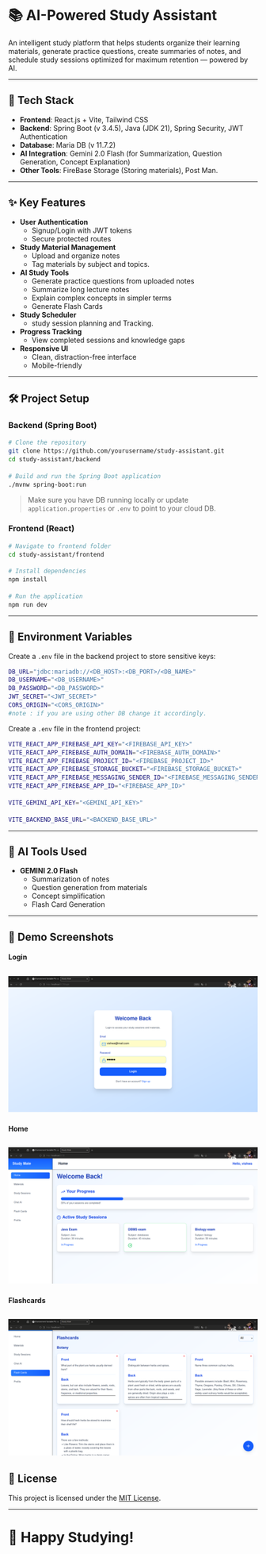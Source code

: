 
# 📚 AI-Powered Study Assistant

An intelligent study platform that helps students organize their learning materials, generate practice questions, create summaries of notes, and schedule study sessions optimized for maximum retention — powered by AI.

---

## 🚀 Tech Stack

- **Frontend**: React.js + Vite, Tailwind CSS
- **Backend**: Spring Boot (v 3.4.5), Java (JDK 21), Spring Security, JWT Authentication
- **Database**: Maria DB (v 11.7.2)
- **AI Integration**: Gemini 2.0 Flash (for Summarization, Question Generation, Concept Explanation)
- **Other Tools**: FireBase Storage (Storing materials), Post Man.

---

## ✨ Key Features

- **User Authentication**
  - Signup/Login with JWT tokens
  - Secure protected routes
- **Study Material Management**
  - Upload and organize notes
  - Tag materials by subject and  topics.
- **AI Study Tools**
  - Generate practice questions from uploaded notes
  - Summarize long lecture notes
  - Explain complex concepts in simpler terms
  - Generate Flash Cards
- **Study Scheduler**
  - study session planning and Tracking.
- **Progress Tracking**
  - View completed sessions and knowledge gaps
- **Responsive UI**
  - Clean, distraction-free interface
  - Mobile-friendly

---

## 🛠️ Project Setup

### Backend (Spring Boot)

```bash
# Clone the repository
git clone https://github.com/yourusername/study-assistant.git
cd study-assistant/backend

# Build and run the Spring Boot application
./mvnw spring-boot:run
```

> Make sure you have DB running locally or update `application.properties` or `.env` to point to your cloud DB.

### Frontend (React)

```bash
# Navigate to frontend folder
cd study-assistant/frontend

# Install dependencies
npm install

# Run the application
npm run dev
```

---

## 🔑 Environment Variables

Create a `.env` file in the backend project to store sensitive keys:

```bash
DB_URL="jdbc:mariadb://<DB_HOST>:<DB_PORT>/<DB_NAME>"
DB_USERNAME="<DB_USERNAME>"
DB_PASSWORD="<DB_PASSWORD>"
JWT_SECRET="<JWT_SECRET>"
CORS_ORIGIN="<CORS_ORIGIN>"
#note : if you are using other DB change it accordingly.
```

Create a `.env` file in the frontend project:

```bash
VITE_REACT_APP_FIREBASE_API_KEY="<FIREBASE_API_KEY>"
VITE_REACT_APP_FIREBASE_AUTH_DOMAIN="<FIREBASE_AUTH_DOMAIN>"
VITE_REACT_APP_FIREBASE_PROJECT_ID="<FIREBASE_PROJECT_ID>"
VITE_REACT_APP_FIREBASE_STORAGE_BUCKET="<FIREBASE_STORAGE_BUCKET>"
VITE_REACT_APP_FIREBASE_MESSAGING_SENDER_ID="<FIREBASE_MESSAGING_SENDER_ID>"
VITE_REACT_APP_FIREBASE_APP_ID="<FIREBASE_APP_ID>"

VITE_GEMINI_API_KEY="<GEMINI_API_KEY>"

VITE_BACKEND_BASE_URL="<BACKEND_BASE_URL>"

```

---

## 🤖 AI Tools Used

- **GEMINI 2.0 Flash**
  - Summarization of notes
  - Question generation from materials
  - Concept simplification
  - Flash Card Generation


---

## 📸 Demo Screenshots
#### Login
![login](/screenshots/login.png)
---
#### Home
![home](/screenshots/home.png)
---
#### Flashcards
![home](/screenshots/flash-cards.png)
---

<!-- ## 🎥 Demo Video

[Watch the demo here →](https://your-demo-video-link.com)

--- -->


## 📄 License

This project is licensed under the [MIT License](LICENSE).

---

# 🚀 Happy Studying!